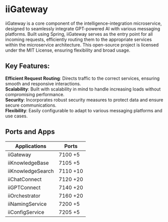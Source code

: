 # iiGateway
iiGateway is a core component of the intelligence-integration microservice, designed to seamlessly integrate GPT-powered AI with various messaging platforms. Built using Spring, iiGateway serves as the entry point for all incoming requests, efficiently routing them to the appropriate services within the microservice architecture. This open-source project is licensed under the MIT License, ensuring flexibility and broad usage.  

## Key Features:

**Efficient Request Routing**: Directs traffic to the correct services, ensuring smooth and responsive interactions.  
**Scalability**: Built with scalability in mind to handle increasing loads without compromising performance.  
**Security**: Incorporates robust security measures to protect data and ensure secure communications.  
**Flexibility**: Easily configurable to adapt to various messaging platforms and use cases.  
  
  
## Ports and Apps

| **Applications**  | **Ports** |
|-------------------|-----------|
| iiGateway         | 7100 +5   |
| iiKnowledgeBase   | 7105 +5   |
| iiKnowledgeSearch | 7110 +10  |
| iiChatConnect     | 7120 +20  |
| iiGPTConnect      | 7140 +20  |
| iiOrchestrator    | 7160 +20  |
| iiNamingService   | 7200 +5   |
| iiConfigService   | 7205 +5   |



